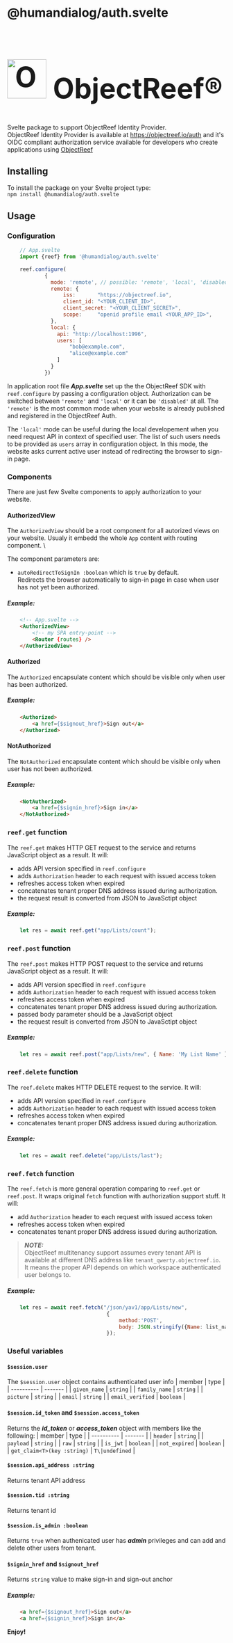 # @humandialog/auth.svelte

<h1 style="font-size: 64px">
<img src="https://objectreef.dev/reef.png" alt="ObjectReef logo" width="90">
ObjectReef&reg;
</h1>

Svelte package to support ObjectReef Identity Provider.\
ObjectReef Identity Provider is available at https://objectreef.io/auth and it's OIDC compliant 
authorization service available for developers who create applications using [ObjectReef](https://objectreef.dev)

## Installing
To install the package on your Svelte project type:\
`npm install @humandialog/auth.svelte`

## Usage

### Configuration
```js
    // App.svelte
    import {reef} from '@humandialog/auth.svelte'

    reef.configure( 
            {
              mode: 'remote', // possible: 'remote', 'local', 'disabled'
              remote: {
                  iss:       "https://objectreef.io",
                  client_id: "<YOUR_CLIENT_ID>",
                  client_secret: "<YOUR_CLIENT_SECRET>",
                  scope:     "openid profile email <YOUR_APP_ID>",
              },
              local: {
                api: "http://localhost:1996",
                users: [
                    "bob@example.com",
                    "alice@example.com"
                ]
              }
            })
```
In application root file ***App.svelte*** set up the the ObjectReef SDK with `reef.configure` by passing
a configuration object. Authorization can be switched between `'remote'` and `'local'` or it can be `'disabled'` at all. The `'remote'` is the most common mode when your website is already published and registered in the ObjectReef Auth.

The `'local'` mode can be useful during the local developement when you need request API in context of specified user. The list of such users needs to be provided as `users` array in configuration object. In this mode, the website asks current active user instead of redirecting the browser to sign-in page.

### Components
There are just few Svelte components to apply authorization to your website.

#### AuthorizedView
The `AuthorizedView` should be a root component for all autorized views on your website. Usualy it embedd the whole `App` content with routing component. \

The component parameters are:
- `autoRedirectToSignIn :boolean` which is `true` by default.\
Redirects the browser automatically to sign-in page in case when user has not yet been authorized. 

##### Example:
```html
    <!-- App.svelte -->
    <AuthorizedView>
        <!-- my SPA entry-point -->
        <Router {routes} />
    </AuthorizedView>
```

#### Authorized
The `Authorized` encapsulate content which should be visible only when user has been authorized.

##### Example:
```html
    <Authorized>
        <a href={$signout_href}>Sign out</a>
    </Authorized>
```

#### NotAuthorized
The `NotAuthorized` encapsulate content which should be visible only when user has not been authorized.

##### Example:
```html
    <NotAuthorized>
        <a href={$signin_href}>Sign in</a>
    </NotAuthorized>
```

### `reef.get` function
The `reef.get` makes HTTP GET request to the service and returns JavaScript object as a result. It will:
 - adds API version specified in `reef.configure`
 - adds `Authorization` header to each request with issued access token
 - refreshes access token when expired
 - concatenates tenant proper DNS address issued during authorization.
 - the request result is converted from JSON to JavaSctipt object

##### Example:
```js
    let res = await reef.get("app/Lists/count");
```

### `reef.post` function
The `reef.post` makes HTTP POST request to the service and returns JavaScript object as a result. It will:
 - adds API version specified in `reef.configure`
 - adds `Authorization` header to each request with issued access token
 - refreshes access token when expired
 - concatenates tenant proper DNS address issued during authorization.
 - passed body parameter should be a JavaScript object
 - the request result is converted from JSON to JavaSctipt object

##### Example:
```js
    let res = await reef.post("app/Lists/new", { Name: 'My List Name' });
```

### `reef.delete` function
The `reef.delete` makes HTTP DELETE request to the service. It will:
 - adds API version specified in `reef.configure`
 - adds `Authorization` header to each request with issued access token
 - refreshes access token when expired
 - concatenates tenant proper DNS address issued during authorization.
 
##### Example:
```js
    let res = await reef.delete("app/Lists/last");
```

### `reef.fetch` function
The `reef.fetch` is more general operation comparing to `reef.get` or `reef.post`.
It wraps original `fetch` function with authorization support stuff. It will:
 - add `Authorization` header to each request with issued access token
 - refreshes access token when expired
 - concatenates tenant proper DNS address issued during authorization.

 > **_NOTE:_**\
 ObjectReef multitenancy support assumes every tenant API is available at different DNS address like `tenant_qwerty.objectreef.io`. It means the proper API depends on which workspace authenticated user belongs to.

 ##### Example:
```js
    let res = await reef.fetch("/json/yav1/app/Lists/new",
                                {
                                    method:'POST',
                                    body: JSON.stringify({Name: list_name})
                                });
```

### Useful variables
#### `$session.user`
The `$session.user` object contains authenticated user info
| member     | type    |
| ---------- | ------- |
| `given_name` | `string`  |
| `family_name` | `string`  |
| `picture` | `string`  |
| `email` | `string`  |
| `email_verified` | `boolean`  |

#### `$session.id_token` and `$session.access_token`
Returns the ***id_token*** or ***access_token*** object with members like the following:
| member     | type    |
| ---------- | ------- |
| `header` | `string`  |
| `payload` | `string`  |
| `raw` | `string`  |
| `is_jwt` | `boolean`  |
| `not_expired` | `boolean`  |
| `get_claim<T>(key :string)` | `T\|undefined`  |


#### `$session.api_address :string`
Returns tenant API address

#### `$session.tid :string`
Returns tenant id

#### `$session.is_admin :boolean`
Returns `true` when authenicated user has ***admin*** privileges and can add and delete other users from tenant.

#### `$signin_href` and `$signout_href`
Returns `string` value to make sign-in and sign-out anchor
 ##### Example:
```html
    <a href={$signout_href}>Sign out</a>
    <a href={$signin_href}>Sign in</a>
```



**Enjoy!**
